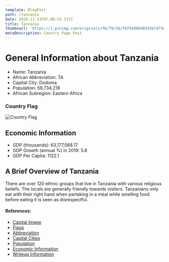 ```yaml
---
template: BlogPost
path: /tanzania
date: 2020-11-23T07:08:53.137Z
title: Tanzania
thumbnail: 'https://i.pinimg.com/originals/f6/79/3d/f6793d06d0245b7d738a0df17c5c1cad.jpg'
metaDescription: Country Page Post
---
```


# General Information about Tanzania

- Name: Tanzania
- African Abbreviation: TA
- Capital City: Dodoma
- Population: 59,734,218
- African Subregion: Eastern Africa

### Country Flag
![Country Flag](https://raw.githubusercontent.com/hjnilsson/country-flags/master/png1000px/tz.png)

## Economic Information
 - GDP (thousands): 63,177,068.17
 - GDP Growth (annual %) in 2019: 5.8
 - GDP Per Capita: 1122.1

## A Brief Overview of Tanzania

There are over 120 ethnic groups that live in Tanzania with various religious beliefs. The locals are generally friendly towards visitors. Tanzanians only eat with their right hand when partaking in a meal while smelling food before eating it is seen as disrespectful.

#### References:
- [Capital Image](https://i.pinimg.com/originals/f6/79/3d/f6793d06d0245b7d738a0df17c5c1cad.jpg)
- [Flags](https://github.com/hjnilsson/country-flags)
- [Abbreviation](https://planetarynames.wr.usgs.gov/Abbreviations)
- [Capital Cities](https://www.nationsonline.org/oneworld/capitals_africa.htm)
- [Population](https://www.worldometers.info/population/countries-in-africa-by-population/)
- [Economic Information](https://data.worldbank.org/)
- [Writeup Information](https://theculturetrip.com/africa/tanzania/articles/traditions-and-customs-only-people-from-tanzania-will-understand/)
